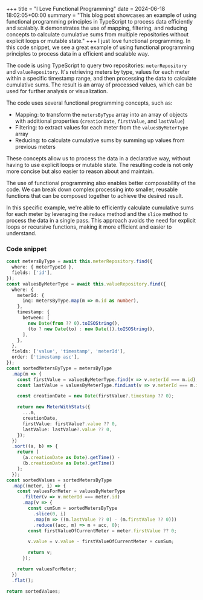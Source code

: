 +++
title = "I Love Functional Programming"
date = 2024-06-18 18:02:05+00:00
summary = "This blog post showcases an example of using functional programming principles in TypeScript to process data efficiently and scalably. It demonstrates the use of mapping, filtering, and reducing concepts to calculate cumulative sums from multiple repositories without explicit loops or mutable state."
+++
I just love functional programming. In this code snippet, we see a great example of using functional programming principles to process data in a efficient and scalable way.

The code is using TypeScript to query two repositories: `meterRepository` and `valueRepository`. It's retrieving meters by type, values for each meter within a specific timestamp range, and then processing the data to calculate cumulative sums. The result is an array of processed values, which can be used for further analysis or visualization.

The code uses several functional programming concepts, such as:

* Mapping: to transform the `metersByType` array into an array of objects with additional properties (`creationDate`, `firstValue`, and `lastValue`)
* Filtering: to extract values for each meter from the `valuesByMeterType` array
* Reducing: to calculate cumulative sums by summing up values from previous meters

These concepts allow us to process the data in a declarative way, without having to use explicit loops or mutable state. The resulting code is not only more concise but also easier to reason about and maintain.

The use of functional programming also enables better composability of the code. We can break down complex processing into smaller, reusable functions that can be composed together to achieve the desired result.

In this specific example, we're able to efficiently calculate cumulative sums for each meter by leveraging the `reduce` method and the `slice` method to process the data in a single pass. This approach avoids the need for explicit loops or recursive functions, making it more efficient and easier to understand.

### Code snippet

```typescript
const metersByType = await this.meterRepository.find({
  where: { meterTypeId },
  fields: ['id'],
});
const valuesByMeterType = await this.valueRepository.find({
  where: {
    meterId: {
      inq: metersByType.map(m => m.id as number),
    },
    timestamp: {
      between: [
        new Date(from ?? 0).toISOString(),
        (to ? new Date(to) : new Date()).toISOString(),
      ],
    },
  },
  fields: ['value', 'timestamp', 'meterId'],
  order: ['timestamp asc'],
});
const sortedMetersByType = metersByType
  .map(m => {
    const firstValue = valuesByMeterType.find(v => v.meterId === m.id);
    const lastValue = valuesByMeterType.findLast(v => v.meterId === m.id);

    const creationDate = new Date(firstValue?.timestamp ?? 0);

    return new MeterWithStats({
      ...m,
      creationDate,
      firstValue: firstValue?.value ?? 0,
      lastValue: lastValue?.value ?? 0,
    });
  })
  .sort((a, b) => {
    return (
      (a.creationDate as Date).getTime() -
      (b.creationDate as Date).getTime()
    );
  });
const sortedValues = sortedMetersByType
  .map((meter, i) => {
    const valuesForMeter = valuesByMeterType
      .filter(v => v.meterId === meter.id)
      .map(v => {
        const cumSum = sortedMetersByType
          .slice(0, i)
          .map(m => ((m.lastValue ?? 0) - (m.firstValue ?? 0)))
          .reduce((acc, m) => m + acc, 0);
        const firstValueOfCurrentMeter = meter.firstValue ?? 0;

        v.value = v.value - firstValueOfCurrentMeter + cumSum;

        return v;
      });

    return valuesForMeter;
  })
  .flat();

return sortedValues;
```